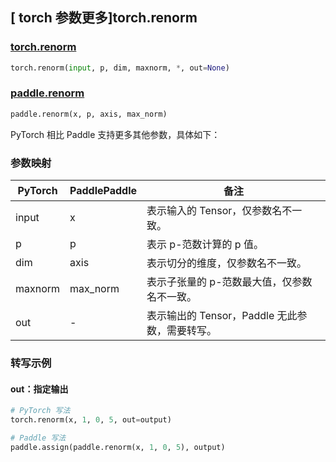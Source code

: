 ## [ torch 参数更多]torch.renorm

### [torch.renorm](https://pytorch.org/docs/stable/generated/torch.renorm.html#torch-renorm)

```python
torch.renorm(input, p, dim, maxnorm, *, out=None)
```

### [paddle.renorm]()

```python
paddle.renorm(x, p, axis, max_norm)
```

PyTorch 相比 Paddle 支持更多其他参数，具体如下：

### 参数映射

| PyTorch | PaddlePaddle | 备注                                                |
| ------- | ------------ | --------------------------------------------------- |
| input   | x        | 表示输入的 Tensor，仅参数名不一致。                                |
| p       | p            | 表示 p-范数计算的 p 值。|
| dim     | axis         | 表示切分的维度，仅参数名不一致。                                    |
| maxnorm | max_norm     | 表示子张量的 p-范数最大值，仅参数名不一致。          |
| out     | -            | 表示输出的 Tensor，Paddle 无此参数，需要转写。 |
### 转写示例

#### out：指定输出

```python
# PyTorch 写法
torch.renorm(x, 1, 0, 5, out=output)

# Paddle 写法
paddle.assign(paddle.renorm(x, 1, 0, 5), output)
```
